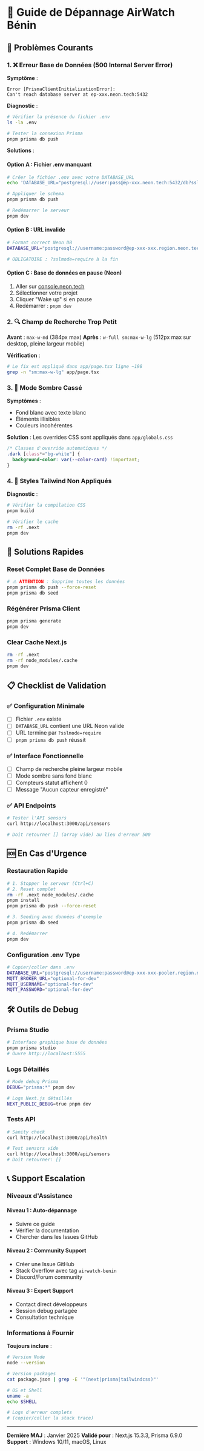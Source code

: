 # 🔧 Guide de Dépannage AirWatch Bénin

## 🚨 Problèmes Courants

### 1. ❌ Erreur Base de Données (500 Internal Server Error)

**Symptôme** :
```
Error [PrismaClientInitializationError]: 
Can't reach database server at ep-xxx.neon.tech:5432
```

**Diagnostic** :
```bash
# Vérifier la présence du fichier .env
ls -la .env

# Tester la connexion Prisma
pnpm prisma db push
```

**Solutions** :

#### Option A : Fichier .env manquant
```bash
# Créer le fichier .env avec votre DATABASE_URL
echo 'DATABASE_URL="postgresql://user:pass@ep-xxx.neon.tech:5432/db?sslmode=require"' > .env

# Appliquer le schema
pnpm prisma db push

# Redémarrer le serveur
pnpm dev
```

#### Option B : URL invalide
```bash
# Format correct Neon DB
DATABASE_URL="postgresql://username:password@ep-xxx-xxx.region.neon.tech:5432/database?sslmode=require"

# OBLIGATOIRE : ?sslmode=require à la fin
```

#### Option C : Base de données en pause (Neon)
1. Aller sur [console.neon.tech](https://console.neon.tech)
2. Sélectionner votre projet
3. Cliquer "Wake up" si en pause
4. Redémarrer : `pnpm dev`

### 2. 🔍 Champ de Recherche Trop Petit

**Avant** : `max-w-md` (384px max)
**Après** : `w-full sm:max-w-lg` (512px max sur desktop, pleine largeur mobile)

**Vérification** :
```bash
# Le fix est appliqué dans app/page.tsx ligne ~198
grep -n "sm:max-w-lg" app/page.tsx
```

### 3. 🌙 Mode Sombre Cassé

**Symptômes** :
- Fond blanc avec texte blanc
- Éléments illisibles
- Couleurs incohérentes

**Solution** : Les overrides CSS sont appliqués dans `app/globals.css`
```css
/* Classes d'override automatiques */
.dark [class*="bg-white"] {
  background-color: var(--color-card) !important;
}
```

### 4. 🎨 Styles Tailwind Non Appliqués

**Diagnostic** :
```bash
# Vérifier la compilation CSS
pnpm build

# Vérifier le cache
rm -rf .next
pnpm dev
```

## 🔄 Solutions Rapides

### Reset Complet Base de Données
```bash
# ⚠️ ATTENTION : Supprime toutes les données
pnpm prisma db push --force-reset
pnpm prisma db seed
```

### Régénérer Prisma Client
```bash
pnpm prisma generate
pnpm dev
```

### Clear Cache Next.js
```bash
rm -rf .next
rm -rf node_modules/.cache
pnpm dev
```

## 📋 Checklist de Validation

### ✅ Configuration Minimale
- [ ] Fichier `.env` existe
- [ ] `DATABASE_URL` contient une URL Neon valide
- [ ] URL termine par `?sslmode=require`
- [ ] `pnpm prisma db push` réussit

### ✅ Interface Fonctionnelle
- [ ] Champ de recherche pleine largeur mobile
- [ ] Mode sombre sans fond blanc
- [ ] Compteurs statut affichent 0
- [ ] Message "Aucun capteur enregistré"

### ✅ API Endpoints
```bash
# Tester l'API sensors
curl http://localhost:3000/api/sensors

# Doit retourner [] (array vide) au lieu d'erreur 500
```

## 🆘 En Cas d'Urgence

### Restauration Rapide
```bash
# 1. Stopper le serveur (Ctrl+C)
# 2. Reset complet
rm -rf .next node_modules/.cache
pnpm install
pnpm prisma db push --force-reset

# 3. Seeding avec données d'exemple
pnpm prisma db seed

# 4. Redémarrer
pnpm dev
```

### Configuration .env Type
```bash
# Copier/coller dans .env
DATABASE_URL="postgresql://username:password@ep-xxx-xxx-pooler.region.neon.tech:5432/neondb?sslmode=require"
MQTT_BROKER_URL="optional-for-dev"
MQTT_USERNAME="optional-for-dev"
MQTT_PASSWORD="optional-for-dev"
```

## 🛠️ Outils de Debug

### Prisma Studio
```bash
# Interface graphique base de données
pnpm prisma studio
# Ouvre http://localhost:5555
```

### Logs Détaillés
```bash
# Mode debug Prisma
DEBUG="prisma:*" pnpm dev

# Logs Next.js détaillés
NEXT_PUBLIC_DEBUG=true pnpm dev
```

### Tests API
```bash
# Sanity check
curl http://localhost:3000/api/health

# Test sensors vide
curl http://localhost:3000/api/sensors
# Doit retourner: []
```

## 📞 Support Escalation

### Niveaux d'Assistance

#### Niveau 1 : Auto-dépannage
- Suivre ce guide
- Vérifier la documentation
- Chercher dans les Issues GitHub

#### Niveau 2 : Community Support
- Créer une Issue GitHub
- Stack Overflow avec tag `airwatch-benin`
- Discord/Forum community

#### Niveau 3 : Expert Support
- Contact direct développeurs
- Session debug partagée
- Consultation technique

### Informations à Fournir

**Toujours inclure** :
```bash
# Version Node
node --version

# Version packages
cat package.json | grep -E '"(next|prisma|tailwindcss)"'

# OS et Shell
uname -a
echo $SHELL

# Logs d'erreur complets
# (copier/coller la stack trace)
```

---

**Dernière MAJ** : Janvier 2025
**Validé pour** : Next.js 15.3.3, Prisma 6.9.0
**Support** : Windows 10/11, macOS, Linux 